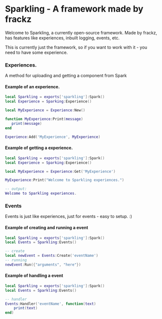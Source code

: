 # Sparkling - A framework made by frackz
Welcome to Sparkling, a currently open-source framework. Made by frackz, has features like experiences, inbuilt logging, events, etc.



This is currently just the framework, so if you want to work with it - you need to have some experience.


### Experiences.
A method for uploading and getting a component from Spark

#### Example of an experience.
```lua
local Sparkling = exports['sparkling']:Spark()
local Experience = Sparking:Experience()

local MyExperience = Experience:New()

function MyExperience:Print(message)
   print(message)
end

Experience:Add('MyExperience', MyExperience)
```
#### Example of getting a experience.
```lua
local Sparkling = exports['sparkling']:Spark()
local Experience = Sparking:Experience()

local MyExperience = Experience:Get('MyExperience')

MyExperience:Print("Welcome to Sparkling experiences.")

-- output:
Welcome to Sparkling experiences.
```

### Events
Events is just like experiences, just for events - easy to setup. :)
#### Example of creating and running a event
```lua
local Sparkling = exports['sparkling']:Spark()
local Events = Sparkling:Events()

-- create
local newEvent = Events:Create('eventName')
-- running
newEvent:Run({"arguments", "here"})
```
#### Example of handling a event
```lua
local Sparkling = exports['sparkling']:Spark()
local Events = Sparkling:Events()

-- handler
Events:Handler('eventName', function(text)
    print(text)
end)
```
